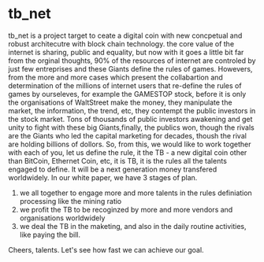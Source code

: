# tb_net

tb_net is a project target to ceate a digital coin with new concpetual and robust architecutre with block chain technology. the core value of the internet is sharing, public and equality, but now with it goes a little bit far from the orginal thoughts, 90% of the resources of internet are controled by just few entreprises and these Giants define the rules of games. Howevers, from the more and more cases which present the collabartion and determination of the millions of internet users that re-define the rules of games by ourseleves, for example the GAMESTOP stock, before it is only the organisations of WaltStreet make the money, they manipulate the market, the information, the trend, etc, they contempt the public investors in the stock market. Tons of thousands of public investors awakening and get unity to fight with these big Giants,finally, the publics won, though the rivals are the Giants who led the capital marketing for decades, thoush the rival are holding billions of dollors. So, from this, we would like to work together with each of you, let us define the rule, it the TB - a new digital coin other than BitCoin, Ethernet Coin, etc, it is TB, it is the rules all the talents engaged to define. It will be a next generation money transfered worldwidely. In our white paper, we have 3 stages of plan. 

1. we all together to engage more and more talents in the rules definiation processing like the mining ratio
2. we profit the TB to be recoginzed by more and more vendors and organisations worldwidely
3. we deal the TB in the maketing, and also in the daily routine activities, like paying the bill.


Cheers, talents. Let's see how fast we can achieve our goal. 
